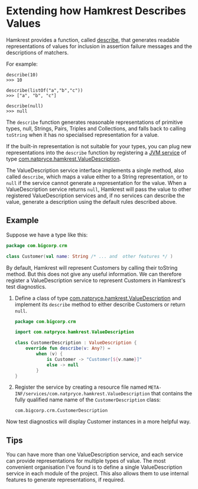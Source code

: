 # Extending how Hamkrest Describes Values

Hamkrest provides a function, called [describe][], that generates readable representations of values for inclusion in
assertion failure messages and the descriptions of matchers.

For example:

```
describe(10)
>>> 10

describe(listOf("a","b","c"))
>>> ["a", "b", "c"]

describe(null)
>>> null
```

The `describe` function generates reasonable representations of primitive types, null, Strings, Pairs, 
Triples and Collections, and falls back to calling `toString` when it has no specialised representation for
a value.

If the built-in representation is not suitable for your types, you can plug new representations into the `describe` function by registering a [JVM service][] of type [com.natpryce.hamkrest.ValueDescription][].

The ValueDescription service interface implements a single method, also called `describe`, which maps a value either to 
a String representation, or to `null` if the service cannot generate a representation for the value.  When a 
ValueDescription service returns `null`, Hamkrest will pass the value to other registered ValueDescription services and,
if no services can describe the value, generate a description using the default rules described above.

## Example

Suppose we have a type like this:

```kotlin
package com.bigcorp.crm

class Customer(val name: String /* ... and  other features */ )
```

By default, Hamkrest will represent Customers by calling their toString method.  But this does not give any useful
information.  We can therefore register a ValueDescription service to represent Customers in Hamkrest's test diagnostics.

1. Define a class of type [com.natpryce.hamkrest.ValueDescription][] and implement its `describe` method to either describe Customers or return `null`.

    ```kotlin
    package com.bigcorp.crm

    import com.natpryce.hamkrest.ValueDescription

    class CustomerDescription : ValueDescription {
        override fun describe(v: Any?) =
            when (v) {
                is Customer -> "Customer[${v.name}]"
                else -> null
            }
    }
    ```

2. Register the service by creating a resource file named `META-INF/services/com.natpryce.hamkrest.ValueDescription` that contains the fully qualified name name of the `CustomerDescription` class:

    ```
    com.bigcorp.crm.CustomerDescription
    ```

Now test diagnostics will display Customer instances in a more helpful way.

## Tips

You can have more than one ValueDescription service, and each service can provide representations for multiple types of value.  The most convenient organisation I've found is to define a single ValueDescription service in each module of the project. This also allows them to use internal features to generate representations, if required.

[describe]: https://github.com/npryce/hamkrest/blob/master/src/main/kotlin/com/natpryce/hamkrest/describe.kt
[JVM service]: https://docs.oracle.com/en/java/javase/11/docs/api/java.base/java/util/ServiceLoader.html
[com.natpryce.hamkrest.ValueDescription]: https://github.com/npryce/hamkrest/blob/master/src/jvmMain/kotlin/com/natpryce/hamkrest/ValueDescription.kt
